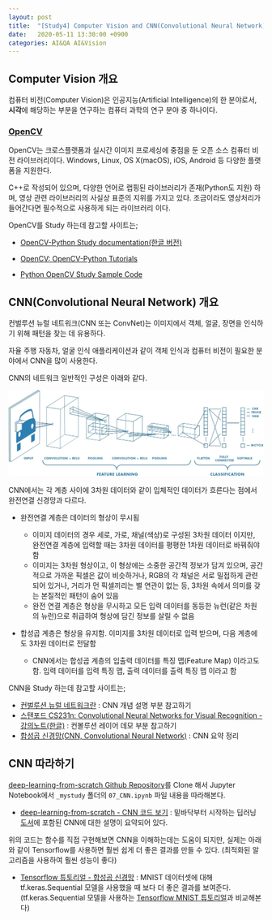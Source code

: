 ```yaml
---
layout: post
title:  "[Study4] Computer Vision and CNN(Convolutional Neural Network)"
date:   2020-05-11 13:30:00 +0900
categories: AI&QA AI&Vision
---
```


## Computer Vision 개요

컴퓨터 비전(Computer Vision)은 인공지능(Artificial Intelligence)의 한 분야로서, **시각**에 해당하는 부분을 연구하는 컴퓨터 과학의 연구 분야 중 하나이다.

### [OpenCV](https://opencv.org)

OpenCV는 크로스플랫폼과 실시간 이미지 프로세싱에 중점을 둔 오픈 소스 컴퓨터 비전 라이브러리이다. Windows, Linux, OS X(macOS), iOS, Android 등 다양한 플랫폼을 지원한다.

C++로 작성되어 있으며, 다양한 언어로 랩핑된 라이브러리가 존재(Python도 지원) 하며,
영상 관련 라이브러리의 사실상 표준의 지위를 가지고 있다. 조금이라도 영상처리가 들어간다면 필수적으로 사용하게 되는 라이브러리 이다.

OpenCV를 Study 하는데 참고할 사이트는;

- [OpenCV-Python Study documentation(한글 버전)](https://opencv-python.readthedocs.io/en/latest/index.html)

- [OpenCV: OpenCV-Python Tutorials](https://docs.opencv.org/3.4.3/d6/d00/tutorial_py_root.html)

- [Python OpenCV Study Sample Code](https://github.com/sungalex/computer-vision/tree/master/opencv)

## CNN(Convolutional Neural Network) 개요

컨벌루션 뉴럴 네트워크(CNN 또는 ConvNet)는 이미지에서 객체, 얼굴, 장면을 인식하기 위해 패턴을 찾는 데 유용하다.

자율 주행 자동차, 얼굴 인식 애플리케이션과 같이 객체 인식과 컴퓨터 비전이 필요한 분야에서 CNN을 많이 사용한다.

CNN의 네트워크 일반적인 구성은 아래와 같다.

![CNN](/img/CNN.jpg)

CNN에서는 각 계층 사이에 3차원 데이터와 같이 입체적인 데이터가 흐른다는 점에서 완전연결 신경망과 다르다.

- 완전연결 계층은 데이터의 형상이 무시됨
  - 이미지 데이터의 경우 세로, 가로, 채널(색상)로 구성된 3차원 데이터 이지만, 완전연결 계층에 입력할 때는 3차원 데이터를 평평한 1차원 데이터로 바꿔줘야 함
  - 이미지는 3차원 형상이고, 이 형상에는 소중한 공간적 정보가 담겨 있으며, 공간적으로 가까운 픽셀은 값이 비슷하거나, RGB의 각 채널은 서로 밀접하게 관련되어 있거나, 거리가 먼 픽셀끼리는 별 연관이 없는 등, 3차원 속에서 의미를 갖는 본질적인 패턴이 숨어 있음
  - 완전 연결 계층은 형상을 무시하고 모든 입력 데이터를 동등한 뉴런(같은 차원의 뉴런)으로 취급하여 형상에 담긴 정보를 살릴 수 없음

- 합성곱 계층은 형상을 유지함. 이미지를 3차원 데이터로 입력 받으며, 다음 계층에도 3차원 데이터로 전달함
  - CNN에서는 합성곱 계층의 입출력 데이터를 특징 맵(Feature Map) 이라고도 함. 입력 데이터를 입력 특징 맵, 출력 데이터를 출력 특징 맵 이라고 함

CNN을 Study 하는데 참고할 사이트는;

- [컨벌루션 뉴럴 네트워크란](https://kr.mathworks.com/solutions/deep-learning/convolutional-neural-network.html) : CNN 개념 설명 부분 참고하기
- [스탠포드 CS231n: Convolutional Neural Networks for Visual Recognition - 강의노트(한글)](http://aikorea.org/cs231n/convolutional-networks/) : 컨볼루션 레이어 데모 부분 참고하기
- [합성곱 신경망(CNN, Convolutional Neural Network)](https://umbum.dev/223) : CNN 요약 정리

## CNN 따라하기

[deep-learning-from-scratch Github Repository](https://github.com/sungalex/deep-learning-from-scratch.git)를 Clone 해서 Jupyter Notebook에서 `_mystudy` 폴더의 `07_CNN.ipynb` 파일 내용을 따라해본다. 

- [deep-learning-from-scratch - CNN 코드 보기](https://github.com/sungalex/deep-learning-from-scratch/blob/master/_mystudy/07_CNN.ipynb) : 밑바닥부터 시작하는 딥러닝 [도서](http://www.hanbit.co.kr/store/books/look.php?p_code=B8950212853)에 포함된 CNN에 대한 설명이 요약되어 있다.

위의 코드는 함수를 직접 구현해보면 CNN을 이해하는데는 도움이 되지만, 실제는 아래와 같이 Tensorflow를 사용하면 훨씬 쉽게 더 좋은 결과를 만들 수 있다. (최적화된 알고리즘을 사용하여 훨씬 성능이 좋다)

- [Tensorflow 튜토리얼 - 합성곱 신경망](https://www.tensorflow.org/tutorials/images/cnn) : MNIST 데이터셋에 대해 tf.keras.Sequential 모델을 사용했을 때 보다 더 좋은 결과를 보여준다. (tf.keras.Sequential 모델을 사용하는 [Tensorflow MNIST 튜토리얼](https://www.tensorflow.org/tutorials/quickstart/beginner)과 비교해본다)
